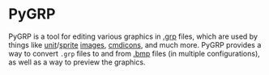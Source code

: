 # PyGRP
PyGRP is a tool for editing various graphics in [.grp](/Help/Files/GRP.md) files, which are used by things like [unit](/Help/Files/DAT/units.dat.md)/[sprite](/Help/Files/DAT/sprites.dat.md) [images](/Help/Files/DAT/images.dat.md), [cmdicons](/Help/Files/GRP.md#cmdicongrp), and much more. PyGRP provides a way to convert `.grp` files to and from [.bmp](/Help/Files/BMP.md) files (in multiple configurations), as well as a way to preview the graphics.